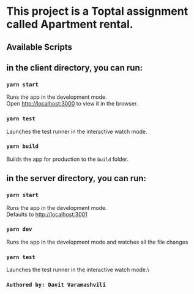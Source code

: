 # This project is a Toptal assignment called Apartment rental.

## Available Scripts

## in the client directory, you can run:

### `yarn start`

Runs the app in the development mode.\
Open [http://localhost:3000](http://localhost:3000) to view it in the browser.

### `yarn test`

Launches the test runner in the interactive watch mode.

### `yarn build`

Builds the app for production to the `build` folder.

## in the server directory, you can run:

### `yarn start`

Runs the app in the development mode.\
Defaults to [http://localhost:3001](http://localhost:3001)

### `yarn dev`

Runs the app in the development mode and watches all the file changes

### `yarn test`

Launches the test runner in the interactive watch mode.\

### `Authored by: Davit Varamashvili`